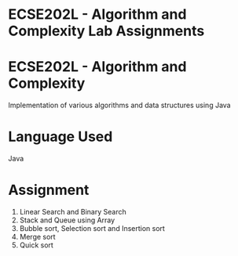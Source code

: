 #  ECSE202L - Algorithm and Complexity Lab Assignments

# ECSE202L - Algorithm and Complexity
Implementation of various algorithms and data structures using Java

# Language Used
Java

# Assignment
1) Linear Search and Binary Search
2) Stack and Queue using Array
3) Bubble sort, Selection sort and Insertion sort 
4) Merge sort
5) Quick sort 
